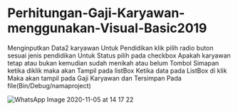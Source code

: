 # Perhitungan-Gaji-Karyawan-menggunakan-Visual-Basic2019

Menginputkan Data2 karyawan
Untuk Pendidikan klik pilih radio buton sesuai jenis pendidikan
Untuk Status pilih pada checkbox Apakah karyawan tetap atau bukan kemudian sudah menikah atau belum
Tombol Simapan ketika diklik maka akan Tampil pada listBox
Ketika data pada ListBox di klik Maka akan tampil pada Gaji Karyawan dan Tersimpan Pada file(Bin/Debug/namaproject)

![WhatsApp Image 2020-11-05 at 14 17 22](https://user-images.githubusercontent.com/73946237/98214967-c1ed7280-1f79-11eb-9541-8f76ad1c0633.jpeg)

